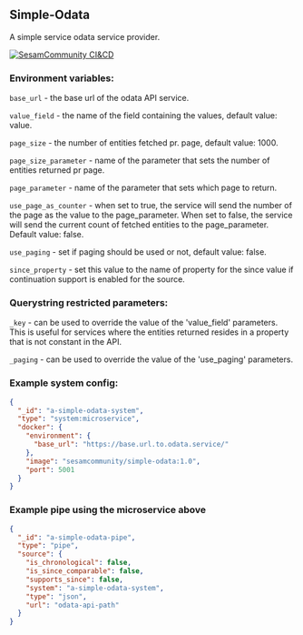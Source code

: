 ## Simple-Odata

A simple service odata service provider.

[![SesamCommunity CI&CD](https://github.com/sesam-community/simple-odata/actions/workflows/sesam-community-ci-cd.yml/badge.svg)](https://github.com/sesam-community/simple-odata/actions/workflows/sesam-community-ci-cd.yml)

### Environment variables:

`base_url` - the base url of the odata API service.

`value_field` - the name of the field containing the values, default value: value.

`page_size` - the number of entities fetched pr. page, default value: 1000.

`page_size_parameter` - name of the parameter that sets the number of entities returned pr page.

`page_parameter` - name of the parameter that sets which page to return.

`use_page_as_counter` - when set to true, the service will send the number of the page as the value to the page_parameter. When set to false, the service will send the current count of fetched entities to the page_parameter. Default value: false.

`use_paging` - set if paging should be used or not, default value: false.

`since_property` - set this value to the name of property for the since value if continuation support is enabled for the source.

### Querystring restricted parameters:

`_key` - can be used to override the value of the 'value_field' parameters. This is useful for services where the entities returned resides in a property that is not constant in the API.

`_paging` - can be used to override the value of the 'use_paging' parameters.

### Example system config:

```json
{
  "_id": "a-simple-odata-system",
  "type": "system:microservice",
  "docker": {
    "environment": {
      "base_url": "https://base.url.to.odata.service/"
    },
    "image": "sesamcommunity/simple-odata:1.0",
    "port": 5001
  }
}

```

### Example pipe using the microservice above

```json
{
  "_id": "a-simple-odata-pipe",
  "type": "pipe",
  "source": {
    "is_chronological": false,
    "is_since_comparable": false,
    "supports_since": false,
    "system": "a-simple-odata-system",
    "type": "json",
    "url": "odata-api-path"
  }
}

```